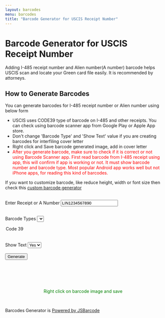 ```yaml
---
layout: barcodes
menu: barcodes
title: "Barcode Generator for USCIS Receipt Number"
---
```


# Barcode Generator for USCIS Receipt Number

<p>Adding I-485 receipt number and Alien number(A number) barcode helps USCIS scan and locate your Green card file easily. It is recommended by attorneys.</p>

## How to Generate Barcodes
<p>You can generate barcodes for I-485 receipt number or Alien number using below form</p>
<ul>
<li>USCIS uses CODE39 type of barcode on I-485 and other receipts. You can check using barcode scanner app from Google Play or Apple App store.</li>
<li>Don't change 'Barcode Type' and 'Show Text' value if you are creating barcodes for interfiling cover letter</li>
<li>Right click and Save barcode generated image, add in cover letter</li>
<li><font color=red>After you generate barcode, make sure to check if it is correct or not using Barcode Scanner app. First read barcode from I-485 receipt using app, this will confirm if app is working or not. It must show barcode number and barcode type. Most popular Android app works well but not iPhone apps, for reading this kind of barcodes.</font></li>
</ul>

<p>If you want to customize barcode, like reduce height, width or font size then check this <a href="/kb/barcodes/custom-barcodes/">custom barcode generator</a></p><br>

<form method="post">
<label>Enter Receipt or A Number</label>
<input type="text" name="barcodeValue" id="barcodeValue" value="LIN1234567890" > <br><br>

<label>Barcode Types</label>
<select name="barcodeType" id="barcodeType" >
  <option value="code39">Code 39</option>								
</select> <br><br>
  <label>Show Text</label>
  <select name="showText" id="showText" required>
  <option value="true">Yes</option>
  <option value="false">No</option>								
</select> <br><br>

<input type="button" id="generateBarcode" name="generateBarcode" class="button" value="Generate">
</form>

<br><br><br>
<div align=center>
<img id="barcode"/>
<p><font color=green>Right click on barcode image and save</font></p>
</div><br>

<p>Barcodes Generator is <a href="https://github.com/lindell/JsBarcode">Powered by JSBarcode</a> </p>
